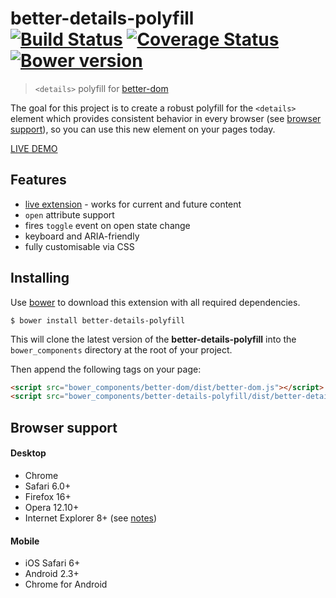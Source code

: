 # better-details-polyfill<br>[![Build Status][travis-image]][travis-url] [![Coverage Status][coveralls-image]][coveralls-url] [![Bower version][fury-image]][fury-url]
> `<details>` polyfill for [better-dom](https://github.com/chemerisuk/better-dom)

The goal for this project is to create a robust polyfill for the `<details>` element which provides consistent behavior in every browser (see [browser support](#browser-support)), so you can use this new element on your pages today.

[LIVE DEMO](http://chemerisuk.github.io/better-details-polyfill/)

## Features
* [live extension](https://github.com/chemerisuk/better-dom/wiki/Live-extensions) - works for current and future content
* `open` attribute support
* fires `toggle` event on open state change
* keyboard and ARIA-friendly
* fully customisable via CSS

## Installing
Use [bower](http://bower.io/) to download this extension with all required dependencies.

    $ bower install better-details-polyfill

This will clone the latest version of the __better-details-polyfill__ into the `bower_components` directory at the root of your project.

Then append the following tags on your page:

```html
<script src="bower_components/better-dom/dist/better-dom.js"></script>
<script src="bower_components/better-details-polyfill/dist/better-details-polyfill.js"></script>
```

## Browser support
#### Desktop
* Chrome
* Safari 6.0+
* Firefox 16+
* Opera 12.10+
* Internet Explorer 8+ (see [notes](https://github.com/chemerisuk/better-dom#notes-about-old-ies))

#### Mobile
* iOS Safari 6+
* Android 2.3+
* Chrome for Android

[travis-url]: http://travis-ci.org/chemerisuk/better-details-polyfill
[travis-image]: http://img.shields.io/travis/chemerisuk/better-details-polyfill/master.svg

[coveralls-url]: https://coveralls.io/r/chemerisuk/better-details-polyfill
[coveralls-image]: http://img.shields.io/coveralls/chemerisuk/better-details-polyfill/master.svg

[fury-url]: http://badge.fury.io/bo/better-details-polyfill
[fury-image]: https://badge.fury.io/bo/better-details-polyfill.svg

